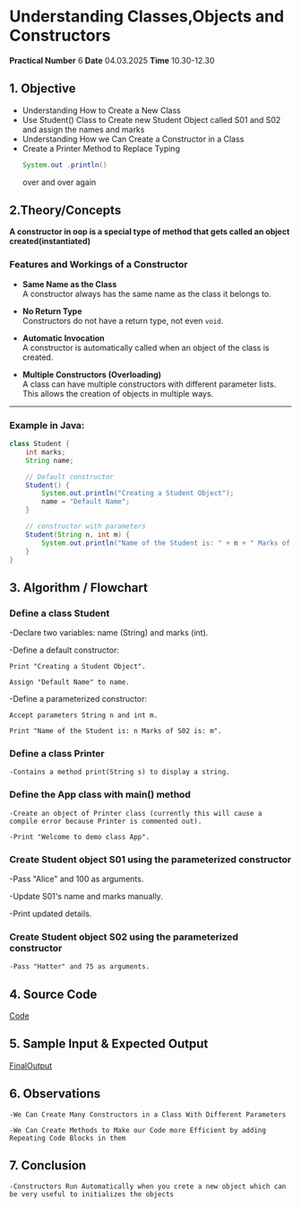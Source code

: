 # Understanding Classes,Objects and Constructors
**Practical Number** 6
**Date** 04.03.2025
**Time** 10.30-12.30

## 1. Objective
- Understanding How to Create a New Class
- Use Student() Class to Create new Student Object called S01 and S02 and assign the names and marks
- Understanding How we Can Create a Constructor in a Class
- Create a Printer Method to Replace Typing 
    ```java
    System.out .println()
    ``` 
  over and over again

## 2.Theory/Concepts

**A constructor in oop is a special type of method that gets called an object created(instantiated)**

### Features and Workings of a Constructor

- **Same Name as the Class**  
  A constructor always has the same name as the class it belongs to.

- **No Return Type**  
  Constructors do not have a return type, not even `void`.

- **Automatic Invocation**  
  A constructor is automatically called when an object of the class is created.

- **Multiple Constructors (Overloading)**  
  A class can have multiple constructors with different parameter lists. This allows the creation of objects in multiple ways.

---

### Example in Java:

```java
class Student {
    int marks;
    String name;

    // Default constructor
    Student() {
        System.out.println("Creating a Student Object");
        name = "Default Name";
    }

    // constructor with parameters
    Student(String n, int m) {
        System.out.println("Name of the Student is: " + n + " Marks of S02 is: " + m);
    }
}
```
## 3. Algorithm / Flowchart 
    
### Define a class Student

-Declare two variables: name (String) and marks (int).

-Define a default constructor:

    Print "Creating a Student Object".

    Assign "Default Name" to name.

-Define a parameterized constructor:

    Accept parameters String n and int m.

    Print "Name of the Student is: n Marks of S02 is: m".

### Define a class Printer

    -Contains a method print(String s) to display a string.

### Define the App class with main() method

    -Create an object of Printer class (currently this will cause a compile error because Printer is commented out).

    -Print "Welcome to demo class App".

### Create Student object S01 using the parameterized constructor

-Pass "Alice" and 100 as arguments.

-Update S01's name and marks manually.

-Print updated details.

### Create Student object S02 using the parameterized constructor

    -Pass "Hatter" and 75 as arguments.

## 4. Source Code

[Code](https://github.com/Naveen-nm27/IT1214_Practicals/blob/main/%236/S06/IT1214_App.java)


## 5. Sample Input & Expected Output

[FinalOutput](https://github.com/Naveen-nm27/IT1214_Practicals/tree/main/%236/Output)

## 6. Observations 
    
    -We Can Create Many Constructors in a Class With Different Parameters 

    -We Can Create Methods to Make our Code more Efficient by adding Repeating Code Blocks in them 


## 7. Conclusion

    -Constructors Run Automatically when you crete a new object which can be very useful to initializes the objects
